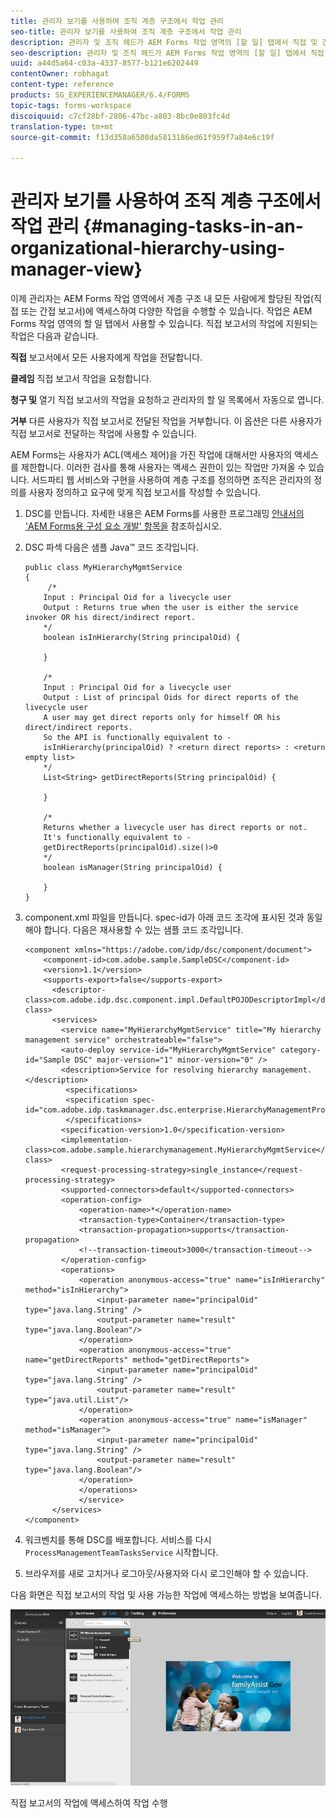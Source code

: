 ```yaml
---
title: 관리자 보기를 사용하여 조직 계층 구조에서 작업 관리
seo-title: 관리자 보기를 사용하여 조직 계층 구조에서 작업 관리
description: 관리자 및 조직 헤드가 AEM Forms 작업 영역의 [할 일] 탭에서 직접 및 간접 보고서의 작업에 액세스하고 작업하는 방법.
seo-description: 관리자 및 조직 헤드가 AEM Forms 작업 영역의 [할 일] 탭에서 직접 및 간접 보고서의 작업에 액세스하고 작업하는 방법.
uuid: a44d5a64-c03a-4337-8577-b121e6202449
contentOwner: robhagat
content-type: reference
products: SG_EXPERIENCEMANAGER/6.4/FORMS
topic-tags: forms-workspace
discoiquuid: c7cf28bf-2806-47bc-a803-8bc0e803fc4d
translation-type: tm+mt
source-git-commit: f13d358a6508da5813186ed61f959f7a84e6c19f

---
```



# 관리자 보기를 사용하여 조직 계층 구조에서 작업 관리 {#managing-tasks-in-an-organizational-hierarchy-using-manager-view}

이제 관리자는 AEM Forms 작업 영역에서 계층 구조 내 모든 사람에게 할당된 작업(직접 또는 간접 보고서)에 액세스하여 다양한 작업을 수행할 수 있습니다. 작업은 AEM Forms 작업 영역의 할 일 탭에서 사용할 수 있습니다. 직접 보고서의 작업에 지원되는 작업은 다음과 같습니다.

**직접** 보고서에서 모든 사용자에게 작업을 전달합니다.

**클레임** 직접 보고서 작업을 요청합니다.

**청구 및** 열기 직접 보고서의 작업을 요청하고 관리자의 할 일 목록에서 자동으로 엽니다.

**거부** 다른 사용자가 직접 보고서로 전달된 작업을 거부합니다. 이 옵션은 다른 사용자가 직접 보고서로 전달하는 작업에 사용할 수 있습니다.

AEM Forms는 사용자가 ACL(액세스 제어)을 가진 작업에 대해서만 사용자의 액세스를 제한합니다. 이러한 검사를 통해 사용자는 액세스 권한이 있는 작업만 가져올 수 있습니다. 서드파티 웹 서비스와 구현을 사용하여 계층 구조를 정의하면 조직은 관리자의 정의를 사용자 정의하고 요구에 맞게 직접 보고서를 작성할 수 있습니다.

1. DSC를 만듭니다. 자세한 내용은 AEM Forms를 사용한 프로그래밍 [안내서의 &#39;AEM Forms용 구성 요소 개발&#39; 항목을](https://www.adobe.com/go/learn_aemforms_programming_63) 참조하십시오.
1. DSC 파섹 다음은 샘플 Java™ 코드 조각입니다.

   ```as3
   public class MyHierarchyMgmtService 
   { 
        /*
       Input : Principal Oid for a livecycle user
       Output : Returns true when the user is either the service invoker OR his direct/indirect report.
       */
       boolean isInHierarchy(String principalOid) {
   
       }
   
       /* 
       Input : Principal Oid for a livecycle user
       Output : List of principal Oids for direct reports of the livecycle user
       A user may get direct reports only for himself OR his direct/indirect reports.
       So the API is functionally equivalent to - 
       isInHierarchy(principalOid) ? <return direct reports> : <return empty list>
       */
       List<String> getDirectReports(String principalOid) {
   
       }
   
       /* 
       Returns whether a livecycle user has direct reports or not.
       It's functionally equivalent to -
       getDirectReports(principalOid).size()>0
       */
       boolean isManager(String principalOid) {
   
       }  
   }
   ```

1. component.xml 파일을 만듭니다. spec-id가 아래 코드 조각에 표시된 것과 동일해야 합니다. 다음은 재사용할 수 있는 샘플 코드 조각입니다.

   ```as3
   <component xmlns="https://adobe.com/idp/dsc/component/document"> 
       <component-id>com.adobe.sample.SampleDSC</component-id> 
       <version>1.1</version> 
       <supports-export>false</supports-export> 
         <descriptor-class>com.adobe.idp.dsc.component.impl.DefaultPOJODescriptorImpl</descriptor-class> 
         <services> 
           <service name="MyHierarchyMgmtService" title="My hierarchy management service" orchestrateable="false"> 
           <auto-deploy service-id="MyHierarchyMgmtService" category-id="Sample DSC" major-version="1" minor-version="0" /> 
           <description>Service for resolving hierarchy management.</description> 
            <specifications> 
            <specification spec-id="com.adobe.idp.taskmanager.dsc.enterprise.HierarchyManagementProvider"/> 
            </specifications> 
           <specification-version>1.0</specification-version> 
           <implementation-class>com.adobe.sample.hierarchymanagement.MyHierarchyMgmtService</implementation-class> 
           <request-processing-strategy>single_instance</request-processing-strategy> 
           <supported-connectors>default</supported-connectors> 
           <operation-config> 
               <operation-name>*</operation-name> 
               <transaction-type>Container</transaction-type> 
               <transaction-propagation>supports</transaction-propagation> 
               <!--transaction-timeout>3000</transaction-timeout--> 
           </operation-config> 
           <operations> 
               <operation anonymous-access="true" name="isInHierarchy" method="isInHierarchy"> 
                   <input-parameter name="principalOid" type="java.lang.String" /> 
                   <output-parameter name="result" type="java.lang.Boolean"/> 
               </operation> 
               <operation anonymous-access="true" name="getDirectReports" method="getDirectReports"> 
                   <input-parameter name="principalOid" type="java.lang.String" /> 
                   <output-parameter name="result" type="java.util.List"/> 
               </operation> 
               <operation anonymous-access="true" name="isManager" method="isManager"> 
                   <input-parameter name="principalOid" type="java.lang.String" /> 
                   <output-parameter name="result" type="java.lang.Boolean"/> 
               </operation> 
               </operations> 
               </service> 
         </services>
   </component>
   ```

1. 워크벤치를 통해 DSC를 배포합니다. 서비스를 다시 `ProcessManagementTeamTasksService` 시작합니다.
1. 브라우저를 새로 고치거나 로그아웃/사용자와 다시 로그인해야 할 수 있습니다.

다음 화면은 직접 보고서의 작업 및 사용 가능한 작업에 액세스하는 방법을 보여줍니다.

![cu_manager_view](assets/cu_manager_view.png)

직접 보고서의 작업에 액세스하여 작업 수행

